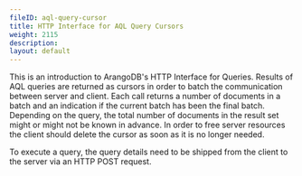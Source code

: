 ```yaml
---
fileID: aql-query-cursor
title: HTTP Interface for AQL Query Cursors
weight: 2115
description: 
layout: default
---
```

This is an introduction to ArangoDB's HTTP Interface for Queries. Results of AQL
queries are returned as cursors in order to batch the communication
between server and client. Each call returns a number of documents in a batch
and an indication if the current batch has been the final batch. Depending on
the query, the total number of documents in the result set might or might not be
known in advance. In order to free server resources the client should delete the
cursor as soon as it is no longer needed.

To execute a query, the query details need to be shipped from the client to
the server via an HTTP POST request.
